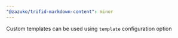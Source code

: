 ```yaml
---
"@zazuko/trifid-markdown-content": minor
---
```


Custom templates can be used using `template` configuration option
